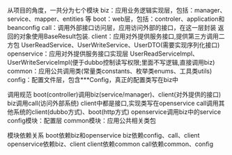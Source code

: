 从项目的角度，一共分为七个模块
biz：应用业务逻辑实现层，包括：manager、service、mapper、entities 等
boot：web层，包括：controler、application和beanconfig
call：调用外部接口访问层，应用访问外部的接口，在这一层封装
    返回的对象使用BaseResult包装.
client：应用对外提供服务接口,提供第三方调用二方包
    UserReadService、UserWriteService、UserDTO(需要实现序列化接口)
openservice：应用对外提供服务接口实现层
    UserReadServiceImpl、UserWriteServiceImpl(便于dubbo控制读写权限;里面不写逻辑,直接调用biz)
common：应用公共调用类(常量类constants、枚举类enums、工具类utils)
config：配置文件层，包含***Config，真正的配置类写在biz中

调用规范
    boot(controller)调用biz(service/manager)、client(对外提供的接口)
    biz调用call(访问外部系统)
    client中都是接口,实现类写在openservice
    call调用其他系统的client(dubbo方式)、boot(http方式)
    openservice调用biz中的service
    config模块：配置层
    common模块：应用公共相关类包

模块依赖关系
    boot依赖biz和openservice
    biz依赖config、call、client
    openservice依赖biz、client
    client依赖common
    call依赖common、config


